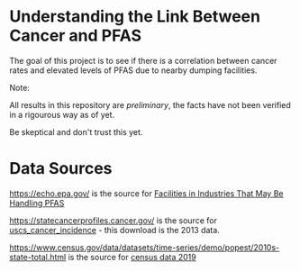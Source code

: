 # Understanding the Link Between Cancer and PFAS

The goal of this project is to see if there is a correlation between cancer rates and elevated levels of PFAS due to nearby dumping facilities.

Note:

All results in this repository are _preliminary_, the facts have not been verified in a rigourous way as of yet.  

Be skeptical and don't trust this yet.

# Data Sources

https://echo.epa.gov/ is the source for [Facilities in Industries That May Be Handling PFAS](https://github.com/EricSchles/pfas_cancer_project/blob/main/data/Facilities%20in%20Industries%20that%20May%20be%20Handling%20PFAS%20Data%2007-20-2021.xlsx)

https://statecancerprofiles.cancer.gov/ is the source for [uscs_cancer_incidence](https://github.com/EricSchles/pfas_cancer_project/blob/main/data/uscs_map_incidence_all.csv) - this download is the 2013 data.

https://www.census.gov/data/datasets/time-series/demo/popest/2010s-state-total.html is the source for [census data 2019](https://github.com/EricSchles/pfas_cancer_project/blob/main/data/2019_Census_US_Population_Data_By_State_Lat_Long.csv)

